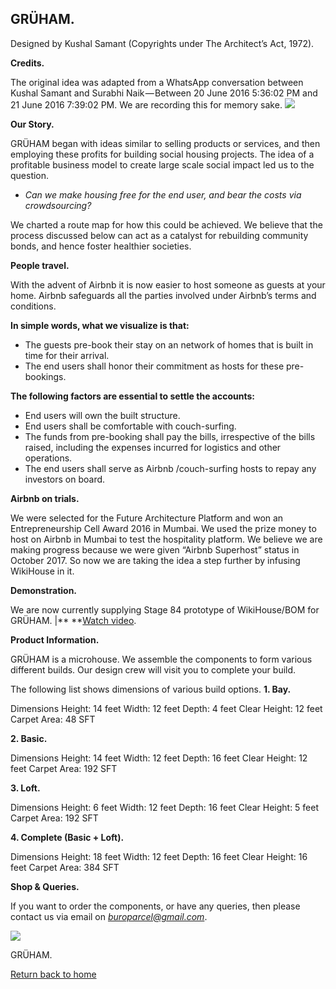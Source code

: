 ## GRÜHAM.

Designed by Kushal Samant (Copyrights under The Architect’s Act, 1972).

**Credits.**

The original idea was adapted from a WhatsApp 
conversation between Kushal Samant and Surabhi Naik — Between 20 June 
2016 5:36:02 PM and 21 June 2016 7:39:02 PM. We are recording this for 
memory sake.
![](https://66.media.tumblr.com/68db6f867daae3e4e761ee5f637f74d7/38963e009a684668-09/s540x810/f7653abb0237b3cc2b0ad29170fb63b9ba6f2d0d.gif)

**Our Story.**

GRÜHAM began with ideas similar to selling products or services, and then employing these profits for building social housing projects. The idea of a profitable business model to create large scale social impact led us to the question.

*   _Can we make housing free for the end user, and bear the costs via crowdsourcing?_

We charted a route map for how this could be achieved. We believe that the process discussed below can act as a catalyst for rebuilding community bonds, and hence foster healthier societies.

**People travel.**

With the advent of Airbnb it is now easier to host someone as guests at your home. Airbnb safeguards all the parties involved under Airbnb’s terms and conditions.

**In simple words, what we visualize is that:**

*   The guests pre-book their stay on an network of homes that is built in time for their arrival.
*   The end users shall honor their commitment as hosts for these pre-bookings.

**The following factors are essential to settle the accounts:**

*   End users will own the built structure.
*   End users shall be comfortable with couch-surfing.
*   The funds from pre-booking shall pay the bills, irrespective of the bills raised, including the expenses incurred for logistics and other operations.
*   The end users shall serve as Airbnb /couch-surfing hosts to repay any investors on board.

**Airbnb on trials.**

We were selected for the Future Architecture Platform and won an Entrepreneurship Cell Award 2016 in Mumbai. We used the prize money to host on Airbnb in Mumbai to test the hospitality platform. We believe we are making progress because we were given “Airbnb Superhost” status in October 2017. So now we are taking the idea a step further by infusing WikiHouse in it.

**Demonstration.**

We are now currently supplying Stage 84 prototype of WikiHouse/BOM for GRÜHAM. |** **[Watch video](https://www.youtube.com/watch?v=joiJpumAlmg).

**Product Information.**

GRÜHAM is a microhouse.
We assemble the components to form various different builds.
Our design crew will visit you to complete your build.

The following list shows dimensions of various build options.
**1. Bay.**

Dimensions
Height: 14 feet
Width: 12 feet
Depth: 4 feet
Clear Height: 12 feet
Carpet Area: 48 SFT

**2. Basic.**

Dimensions
Height: 14 feet
Width: 12 feet
Depth: 16 feet
Clear Height: 12 feet
Carpet Area: 192 SFT

**3. Loft.**

Dimensions
Height: 6 feet
Width: 12 feet
Depth: 16 feet
Clear Height: 5 feet
Carpet Area: 192 SFT

**4. Complete (Basic + Loft).**

Dimensions
Height: 18 feet
Width: 12 feet
Depth: 16 feet
Clear Height: 16 feet
Carpet Area: 384 SFT

**Shop & Queries.**

If you want to order the components, or have any queries, then please contact us via email on [_buroparcel@gmail.com_](mailto:buroparcel@gmail.com).

![](https://66.media.tumblr.com/e5481b89c70eea291699fd1aa0b2cb07/38963e009a684668-9a/s540x810/35535c7ce385073f3b744383266a6e5de2567424.jpg)

GRÜHAM.

[Return back to home](https://kvshvl.github.io/index.html)